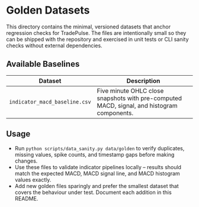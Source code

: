 # Golden Datasets

This directory contains the minimal, versioned datasets that anchor
regression checks for TradePulse. The files are intentionally small so they can
be shipped with the repository and exercised in unit tests or CLI sanity checks
without external dependencies.

## Available Baselines

| Dataset | Description |
| --- | --- |
| `indicator_macd_baseline.csv` | Five minute OHLC close snapshots with pre-computed MACD, signal, and histogram components. |

## Usage

* Run `python scripts/data_sanity.py data/golden` to verify duplicates, missing
  values, spike counts, and timestamp gaps before making changes.
* Use these files to validate indicator pipelines locally – results should match
  the expected MACD, MACD signal line, and MACD histogram values exactly.
* Add new golden files sparingly and prefer the smallest dataset that covers the
  behaviour under test. Document each addition in this README.
